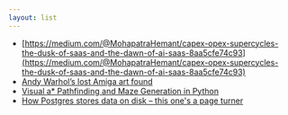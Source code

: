 ```yaml
---
layout: list
---
```


 - [https://medium.com/@MohapatraHemant/capex-opex-supercycles-the-dusk-of-saas-and-the-dawn-of-ai-saas-8aa5cfe74c93](https://medium.com/@MohapatraHemant/capex-opex-supercycles-the-dusk-of-saas-and-the-dawn-of-ai-saas-8aa5cfe74c93)
 - [Andy Warhol’s lost Amiga art found](https://dfarq.homeip.net/andy-warhols-lost-amiga-art-found/)
 - [Visual a* Pathfinding and Maze Generation in Python](https://github.com/Dicklesworthstone/visual_astar_python)
 - [How Postgres stores data on disk – this one's a page turner](https://drew.silcock.dev/blog/how-postgres-stores-data-on-disk/)
